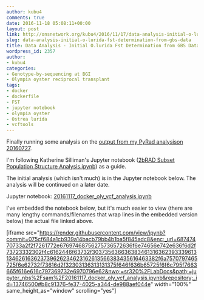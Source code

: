 ```yaml
---
author: kubu4
comments: true
date: 2016-11-18 05:08:11+00:00
layout: post
link: http://onsnetwork.org/kubu4/2016/11/17/data-analysis-initial-o-lurida-fst-determination-from-gbs-data/
slug: data-analysis-initial-o-lurida-fst-determination-from-gbs-data
title: Data Analysis - Initial O.lurida Fst Determination from GBS Data
wordpress_id: 2357
author:
- kubu4
categories:
- Genotype-by-sequencing at BGI
- Olympia oyster reciprocal transplant
tags:
- docker
- dockerfile
- FST
- jupyter notebook
- olympia oyster
- Ostrea lurida
- vcftools
---
```


Finally running some analysis on the [output from my PyRad analysison 20160727](http://onsnetwork.org/kubu4/2016/07/27/data-analysis-pyrad-analysis-of-olympia-oyster-gbs-data/).

I'm following Katherine Silliman's Jupyter notebook ([2bRAD Subset Population Structure Analysis.ipynb](https://github.com/ksil91/2016_Notebook/blob/master/2bRAD%20Subset%20Population%20Structure%20Analysis.ipynb)) as a guide.

The initial analysis (which isn't much) is in the Jupyter notebook below. The analysis will be continued on a later date.

Jupyter notebook: [20161117_docker_oly_vcf_analysis.ipynb](https://github.com/sr320/LabDocs/blob/master/jupyter_nbs/sam/20161117_docker_oly_vcf_analysis.ipynb)

I've embedded the notebook below, but it's much easier to view (there are many lengthy commands/filenames that wrap lines in the embedded version below) the actual file linked above.

[iframe src="https://render.githubusercontent.com/view/ipynb?commit=075cf684a1cb939a14bacb79bb4b1ba5f845adc8&enc;_url=68747470733a2f2f7261772e67697468756275736572636f6e74656e742e636f6d2f73723332302f4c6162446f63732f303735636636383461316362393339613134626163623739626234623162613566383435616463382f6a7570797465725f6e62732f73616d2f32303136313131375f646f636b65725f6f6c795f7663665f616e616c797369732e6970796e62&nwo;=sr320%2FLabDocs&path;=jupyter_nbs%2Fsam%2F20161117_docker_oly_vcf_analysis.ipynb&repository;_id=13746500#b8c91376-fe37-4025-a344-de988aef044e" width="100%" same_height_as="window" scrolling="yes"]
